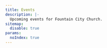 ```yaml
---
title: Events
description: |-
  Upcoming events for Fountain City Church.
sitemap:
  disable: true
params:
  noIndex: true
---
```

